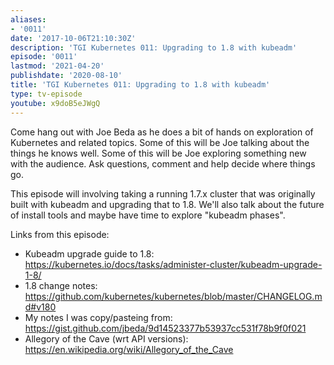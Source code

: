 ```yaml
---
aliases:
- '0011'
date: '2017-10-06T21:10:30Z'
description: 'TGI Kubernetes 011: Upgrading to 1.8 with kubeadm'
episode: '0011'
lastmod: '2021-04-20'
publishdate: '2020-08-10'
title: 'TGI Kubernetes 011: Upgrading to 1.8 with kubeadm'
type: tv-episode
youtube: x9doB5eJWgQ
---
```


Come hang out with Joe Beda as he does a bit of hands on exploration of Kubernetes and related topics. Some of this will be Joe talking about the things he knows well. Some of this will be Joe exploring something new with the audience. Ask questions, comment and help decide where things go.

This episode will involving taking a running 1.7.x cluster that was originally built with kubeadm and upgrading that to 1.8.  We&#39;ll also talk about the future of install tools and maybe have time to explore &#34;kubeadm phases&#34;.

Links from this episode:
* Kubeadm upgrade guide to 1.8: https://kubernetes.io/docs/tasks/administer-cluster/kubeadm-upgrade-1-8/
* 1.8 change notes: https://github.com/kubernetes/kubernetes/blob/master/CHANGELOG.md#v180
* My notes I was copy/pasteing from: https://gist.github.com/jbeda/9d14523377b53937cc531f78b9f0f021
* Allegory of the Cave (wrt API versions): https://en.wikipedia.org/wiki/Allegory_of_the_Cave